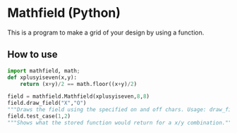 # Mathfield (Python)
This is a program to make a grid of your design by using a function.
## How to use
```Python
import mathfield, math;
def xplusyiseven(x,y):
	return (x+y)/2 == math.floor((x+y)/2)

field = mathfield.Mathfield(xplusyiseven,8,8)
field.draw_field("X","O")
"""Draws the field using the specified on and off chars. Usage: draw_field(onchar,offchar) where onchar is the character for passing combinations, and offchar is the character for failing combinations."""
field.test_case(1,2)
"""Shows what the stored function would return for a x/y combination."""
```
